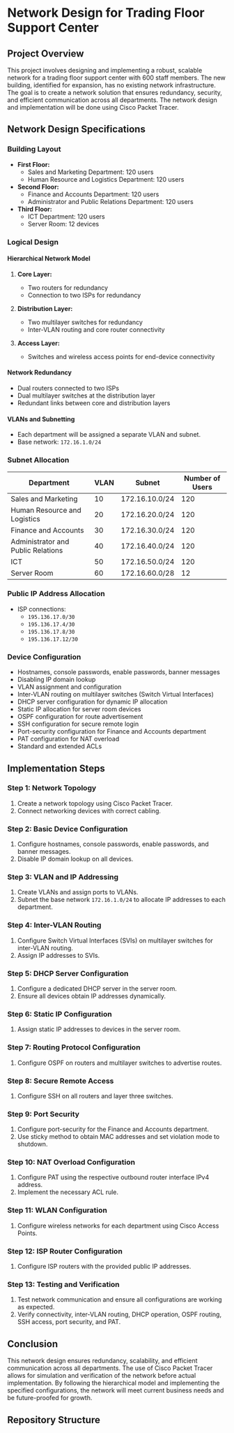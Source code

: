 # Network Design for Trading Floor Support Center

## Project Overview
This project involves designing and implementing a robust, scalable network for a trading floor support center with 600 staff members. The new building, identified for expansion, has no existing network infrastructure. The goal is to create a network solution that ensures redundancy, security, and efficient communication across all departments. The network design and implementation will be done using Cisco Packet Tracer.

## Network Design Specifications

### Building Layout
- **First Floor:**
  - Sales and Marketing Department: 120 users
  - Human Resource and Logistics Department: 120 users
- **Second Floor:**
  - Finance and Accounts Department: 120 users
  - Administrator and Public Relations Department: 120 users
- **Third Floor:**
  - ICT Department: 120 users
  - Server Room: 12 devices

### Logical Design

#### Hierarchical Network Model
1. **Core Layer:**
   - Two routers for redundancy
   - Connection to two ISPs for redundancy

2. **Distribution Layer:**
   - Two multilayer switches for redundancy
   - Inter-VLAN routing and core router connectivity

3. **Access Layer:**
   - Switches and wireless access points for end-device connectivity

#### Network Redundancy
- Dual routers connected to two ISPs
- Dual multilayer switches at the distribution layer
- Redundant links between core and distribution layers

#### VLANs and Subnetting
- Each department will be assigned a separate VLAN and subnet.
- Base network: `172.16.1.0/24`

### Subnet Allocation
| Department                           | VLAN | Subnet             | Number of Users |
|--------------------------------------|------|--------------------|-----------------|
| Sales and Marketing                  | 10   | 172.16.10.0/24     | 120             |
| Human Resource and Logistics         | 20   | 172.16.20.0/24     | 120             |
| Finance and Accounts                 | 30   | 172.16.30.0/24     | 120             |
| Administrator and Public Relations   | 40   | 172.16.40.0/24     | 120             |
| ICT                                  | 50   | 172.16.50.0/24     | 120             |
| Server Room                          | 60   | 172.16.60.0/28     | 12              |

### Public IP Address Allocation
- ISP connections: 
  - `195.136.17.0/30`
  - `195.136.17.4/30`
  - `195.136.17.8/30`
  - `195.136.17.12/30`

### Device Configuration
- Hostnames, console passwords, enable passwords, banner messages
- Disabling IP domain lookup
- VLAN assignment and configuration
- Inter-VLAN routing on multilayer switches (Switch Virtual Interfaces)
- DHCP server configuration for dynamic IP allocation
- Static IP allocation for server room devices
- OSPF configuration for route advertisement
- SSH configuration for secure remote login
- Port-security configuration for Finance and Accounts department
- PAT configuration for NAT overload
- Standard and extended ACLs

## Implementation Steps

### Step 1: Network Topology
1. Create a network topology using Cisco Packet Tracer.
2. Connect networking devices with correct cabling.

### Step 2: Basic Device Configuration
1. Configure hostnames, console passwords, enable passwords, and banner messages.
2. Disable IP domain lookup on all devices.

### Step 3: VLAN and IP Addressing
1. Create VLANs and assign ports to VLANs.
2. Subnet the base network `172.16.1.0/24` to allocate IP addresses to each department.

### Step 4: Inter-VLAN Routing
1. Configure Switch Virtual Interfaces (SVIs) on multilayer switches for inter-VLAN routing.
2. Assign IP addresses to SVIs.

### Step 5: DHCP Server Configuration
1. Configure a dedicated DHCP server in the server room.
2. Ensure all devices obtain IP addresses dynamically.

### Step 6: Static IP Configuration
1. Assign static IP addresses to devices in the server room.

### Step 7: Routing Protocol Configuration
1. Configure OSPF on routers and multilayer switches to advertise routes.

### Step 8: Secure Remote Access
1. Configure SSH on all routers and layer three switches.

### Step 9: Port Security
1. Configure port-security for the Finance and Accounts department.
2. Use sticky method to obtain MAC addresses and set violation mode to shutdown.

### Step 10: NAT Overload Configuration
1. Configure PAT using the respective outbound router interface IPv4 address.
2. Implement the necessary ACL rule.

### Step 11: WLAN Configuration
1. Configure wireless networks for each department using Cisco Access Points.

### Step 12: ISP Router Configuration
1. Configure ISP routers with the provided public IP addresses.

### Step 13: Testing and Verification
1. Test network communication and ensure all configurations are working as expected.
2. Verify connectivity, inter-VLAN routing, DHCP operation, OSPF routing, SSH access, port security, and PAT.

## Conclusion
This network design ensures redundancy, scalability, and efficient communication across all departments. The use of Cisco Packet Tracer allows for simulation and verification of the network before actual implementation. By following the hierarchical model and implementing the specified configurations, the network will meet current business needs and be future-proofed for growth.

## Repository Structure

